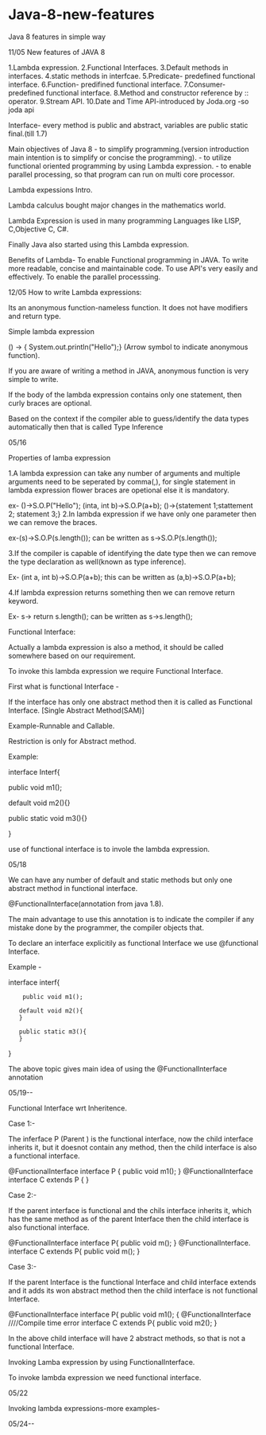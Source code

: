 # Java-8-new-features

Java 8 features in simple way

11/05
New features of JAVA 8

1.Lambda expression.
2.Functional Interfaces.
3.Default methods in interfaces.
4.static methods in interfcae.
5.Predicate- predefined functional interface.
6.Function- predifined functional interface.
7.Consumer- predefined functional interface.
8.Method and constructor reference by :: operator.
9.Stream API.
10.Date and Time API-introduced by Joda.org -so joda api
 

Interface- every method is public and abstract, variables are public static final.(till 1.7)

Main objectives of Java 8 - to simplify programming.(version introduction main intention is to simplify or concise the programming).
                          - to utilize functional oriented programming by using Lambda expression.
                          - to enable parallel processing, so that program can run on multi core processor. 


Lambda expessions Intro.

Lambda calculus bought major changes in the mathematics world.

Lambda Expression is used in many programming Languages like LISP, C,Objective C, C#.

Finally Java also started using this Lambda expression.


Benefits of Lambda- To enable Functional programming in JAVA.
                    To write more readable, concise and maintainable code.
                    To use API's very easily and effectively.
                    To enable the parallel processsing.
                    
 
 12/05
 How to write Lambda expressions:

Its an anonymous function-nameless function. It does not have modifiers and return type.

Simple lambda expression

() -> { System.out.println("Hello");} (Arrow symbol to indicate anonymous function).

If you are aware of writing a method in JAVA, anonymous function is very simple to write.

If the body of the lambda expression contains only one statement, then curly braces are optional.

Based on the context if the compiler able to guess/identify the data types automatically then that is called Type Inference


05/16

Properties of lamba expression

1.A lambda expression can take any number of arguments and multiple arguments need to be seperated by comma(,), for single statement in lambda expression flower braces are opetional else it is mandatory.

ex- ()->S.O.P("Hello");
(inta, int b)->S.O.P(a+b);
()->{statement 1;stattement 2; statement 3;}
2.In lambda expression if we have only one parameter then we can remove the braces.

ex-(s)->S.O.P(s.length()); can be written as s->S.O.P(s.length());

3.If the compiler is capable of identifying the date type then we can remove the type declaration as well(known as type inference).

Ex- (int a, int b)->S.O.P(a+b); this can be written as (a,b)->S.O.P(a+b);

4.If lambda expression returns something then we can remove return keyword.

Ex- s-> return s.length(); can be written as s->s.length();

Functional Interface:

Actually a lambda expression is also a method, it should be called somewhere based on our requirement.

To invoke this lambda expression we require Functional Interface.

First what is functional Interface -

If the interface has only one abstract method then it is called as Functional Interface. [Single Abstract Method(SAM)]

Example-Runnable and Callable.

Restriction is only for Abstract method.

Example:

interface Interf{

public void m1();

default void m2(){}

public static void m3(){}

}


use of functional interface is to invole the lambda expression.

05/18

We can have any number of default and static methods but only one abstract method in functional interface.

@FunctionalInterface(annotation from java 1.8).

The main advantage to use this annotation is to indicate the compiler if any mistake done by the programmer, the compiler objects that.

To declare an interface explicitily as functional Interface we use @functional Interface.

Example -

interface interf{
        
        public void m1();
        
       default void m2(){
       }
       
       public static m3(){
       }
  }
  
  The above topic gives main idea of using the @FunctionalInterface annotation


05/19--

Functional Interface wrt Inheritence.

Case 1:-

The inferface P (Parent ) is the functional interface, now the child interface inherits it, but it doesnot contain any method, then the child interface is also a functional interface.

@FunctionalInterface
interface P
{
public void m1();
}
@FunctionalInterface
interface C extends P
{
}

Case 2:-

If the parent interface is functional and the chils interface inherits it, which has the same method as of the parent Interface then the child interface is also functional interface.

@FunctionalInterface
interface P{
public void m();
}
@FunctionalInterface.
interface C extends P{
public void m();
}

Case 3:-

If the parent Interface is the functional Interface and child interface extends and it adds its won abstract method then the child interface is not functional Interface.

@FunctionalInterface
interface P{
public void m1();
{
@FunctionalInterface ////Compile time error
interface C extends P{
public void m2();
}

In the above child interface will have 2 abstract methods, so that is  not a functional Interface.

Invoking Lamba expression by using FunctionalInterface.


To invoke lambda expression we need functional interface.

05/22

Invoking lambda expressions-more examples-

05/24--

















